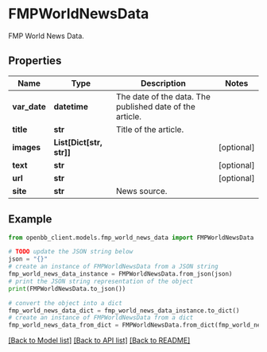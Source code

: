 # FMPWorldNewsData

FMP World News Data.

## Properties

Name | Type | Description | Notes
------------ | ------------- | ------------- | -------------
**var_date** | **datetime** | The date of the data. The published date of the article. | 
**title** | **str** | Title of the article. | 
**images** | **List[Dict[str, str]]** |  | [optional] 
**text** | **str** |  | [optional] 
**url** | **str** |  | [optional] 
**site** | **str** | News source. | 

## Example

```python
from openbb_client.models.fmp_world_news_data import FMPWorldNewsData

# TODO update the JSON string below
json = "{}"
# create an instance of FMPWorldNewsData from a JSON string
fmp_world_news_data_instance = FMPWorldNewsData.from_json(json)
# print the JSON string representation of the object
print(FMPWorldNewsData.to_json())

# convert the object into a dict
fmp_world_news_data_dict = fmp_world_news_data_instance.to_dict()
# create an instance of FMPWorldNewsData from a dict
fmp_world_news_data_from_dict = FMPWorldNewsData.from_dict(fmp_world_news_data_dict)
```
[[Back to Model list]](../README.md#documentation-for-models) [[Back to API list]](../README.md#documentation-for-api-endpoints) [[Back to README]](../README.md)


